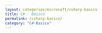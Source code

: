 ```yaml
---
layout: categorias/microsoft/csharp-basico
title: C# - Básico
permalink: /csharp-basico/
category: "C#-Basico"
---
```


